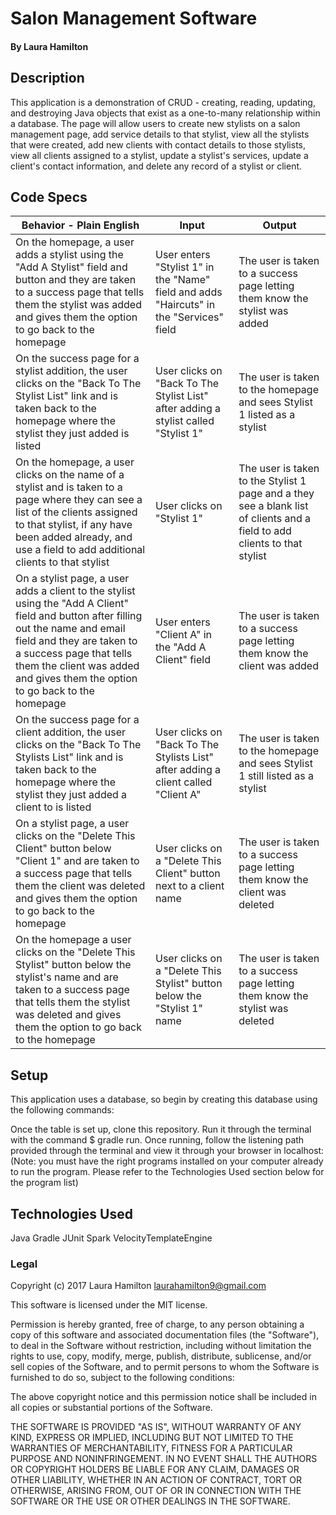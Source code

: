 # Salon Management Software

#### By Laura Hamilton

## Description

This application is a demonstration of CRUD - creating, reading, updating, and destroying Java objects that exist as a one-to-many relationship within a database. The page will allow users to create new stylists on a salon management page, add service details to that stylist, view all the stylists that were created, add new clients with contact details to those stylists, view all clients assigned to a stylist, update a stylist's services, update a client's contact information, and delete any record of a stylist or client.

## Code Specs

|Behavior - Plain English|Input|Output|
|---|---|---|
|On the homepage, a user adds a stylist using the "Add A Stylist" field and button and they are taken to a success page that tells them the stylist was added and gives them the option to go back to the homepage|User enters "Stylist 1" in the "Name" field and adds "Haircuts" in the "Services" field |The user is taken to a success page letting them know the stylist was added|
|On the success page for a stylist addition, the user clicks on the "Back To The Stylist List" link and is taken back to the homepage where the stylist they just added is listed|User clicks on "Back To The Stylist List" after adding a stylist called "Stylist 1"|The user is taken to the homepage and sees Stylist 1 listed as a stylist|
|On the homepage, a user clicks on the name of a stylist and is taken to a page where they can see a list of the clients assigned to that stylist, if any have been added already, and use a field to add additional clients to that stylist|User clicks on "Stylist 1"|The user is taken to the Stylist 1 page and a they see a blank list of clients and a field to add clients to that stylist|
|On a stylist page, a user adds a client to the stylist using the "Add A Client" field and button after filling out the name and email field and they are taken to a success page that tells them the client was added and gives them the option to go back to the homepage|User enters "Client A" in the "Add A Client" field|The user is taken to a success page letting them know the client was added|
|On the success page for a client addition, the user clicks on the "Back To The Stylists List" link and is taken back to the homepage where the stylist they just added a client to is listed|User clicks on "Back To The Stylists List" after adding a client called "Client A"|The user is taken to the homepage and sees Stylist 1 still listed as a stylist|
|On a stylist page, a user clicks on the "Delete This Client" button below "Client 1" and are taken to a success page that tells them the client was deleted and gives them the option to go back to the homepage|User clicks on a "Delete This Client" button next to a client name|The user is taken to a success page letting them know the client was deleted|
|On the homepage a user clicks on the "Delete This Stylist" button below the stylist's name and are taken to a success page that tells them the stylist was deleted and gives them the option to go back to the homepage|User clicks on a "Delete This Stylist" button below the "Stylist 1" name|The user is taken to a success page letting them know the stylist was deleted|

## Setup

This application uses a database, so begin by creating this database using the following commands:




Once the table is set up, clone this repository. Run it through the terminal with the command $ gradle run. Once running, follow the listening path provided through the terminal and view it through your browser in localhost:
(Note: you must have the right programs installed on your computer already to run the program. Please refer to the Technologies Used section below for the program list)

## Technologies Used

Java
Gradle
JUnit
Spark
VelocityTemplateEngine

### Legal

Copyright (c) 2017 Laura Hamilton laurahamilton9@gmail.com

This software is licensed under the MIT license.

Permission is hereby granted, free of charge, to any person obtaining a copy
of this software and associated documentation files (the "Software"), to deal
in the Software without restriction, including without limitation the rights
to use, copy, modify, merge, publish, distribute, sublicense, and/or sell
copies of the Software, and to permit persons to whom the Software is
furnished to do so, subject to the following conditions:

The above copyright notice and this permission notice shall be included in
all copies or substantial portions of the Software.

THE SOFTWARE IS PROVIDED "AS IS", WITHOUT WARRANTY OF ANY KIND, EXPRESS OR
IMPLIED, INCLUDING BUT NOT LIMITED TO THE WARRANTIES OF MERCHANTABILITY,
FITNESS FOR A PARTICULAR PURPOSE AND NONINFRINGEMENT. IN NO EVENT SHALL THE
AUTHORS OR COPYRIGHT HOLDERS BE LIABLE FOR ANY CLAIM, DAMAGES OR OTHER
LIABILITY, WHETHER IN AN ACTION OF CONTRACT, TORT OR OTHERWISE, ARISING FROM,
OUT OF OR IN CONNECTION WITH THE SOFTWARE OR THE USE OR OTHER DEALINGS IN
THE SOFTWARE.
